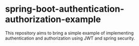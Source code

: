 # spring-boot-authentication-authorization-example
This repository aims to bring a simple example of implementing authentication and authorization using JWT and spring security.
